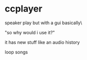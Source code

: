 # ccplayer
speaker play but with a gui basically\

"so why would i use it?"

it has new stuff like an audio history

loop songs
